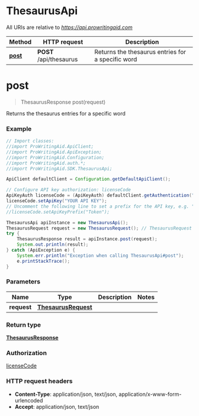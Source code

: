# ThesaurusApi

All URIs are relative to *https://api.prowritingaid.com*

Method | HTTP request | Description
------------- | ------------- | -------------
[**post**](ThesaurusApi.md#post) | **POST** /api/thesaurus | Returns the thesaurus entries for a specific word


<a name="post"></a>
# **post**
> ThesaurusResponse post(request)


Returns the thesaurus entries for a specific word

### Example
```java
// Import classes:
//import ProWritingAid.ApiClient;
//import ProWritingAid.ApiException;
//import ProWritingAid.Configuration;
//import ProWritingAid.auth.*;
//import ProWritingAid.SDK.ThesaurusApi;

ApiClient defaultClient = Configuration.getDefaultApiClient();

// Configure API key authorization: licenseCode
ApiKeyAuth licenseCode = (ApiKeyAuth) defaultClient.getAuthentication("licenseCode");
licenseCode.setApiKey("YOUR API KEY");
// Uncomment the following line to set a prefix for the API key, e.g. "Token" (defaults to null)
//licenseCode.setApiKeyPrefix("Token");

ThesaurusApi apiInstance = new ThesaurusApi();
ThesaurusRequest request = new ThesaurusRequest(); // ThesaurusRequest | 
try {
    ThesaurusResponse result = apiInstance.post(request);
    System.out.println(result);
} catch (ApiException e) {
    System.err.println("Exception when calling ThesaurusApi#post");
    e.printStackTrace();
}
```

### Parameters

Name | Type | Description  | Notes
------------- | ------------- | ------------- | -------------
 **request** | [**ThesaurusRequest**](ThesaurusRequest.md)|  |

### Return type

[**ThesaurusResponse**](ThesaurusResponse.md)

### Authorization

[licenseCode](../README.md#licenseCode)

### HTTP request headers

 - **Content-Type**: application/json, text/json, application/x-www-form-urlencoded
 - **Accept**: application/json, text/json

